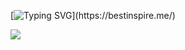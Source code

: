   [![Typing SVG](https://readme-typing-svg.herokuapp.com?color=%2336BCF7&center=true&multiline=true&width=600&height=60&lines=Welcome+My+Github+Profile;You+can+check+out+the+simple+projects+I've+done+here.)](https://bestinspire.me/)

<div>
<img src="https://github-readme-stats.vercel.app/api/top-langs/?username=bestinspire&layout=compact)](https://github.com/bestinspire/github-readme-stats">
</div>
